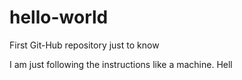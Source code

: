 hello-world
===========

First Git-Hub repository just to know

I am just following the instructions like a machine. Hell
